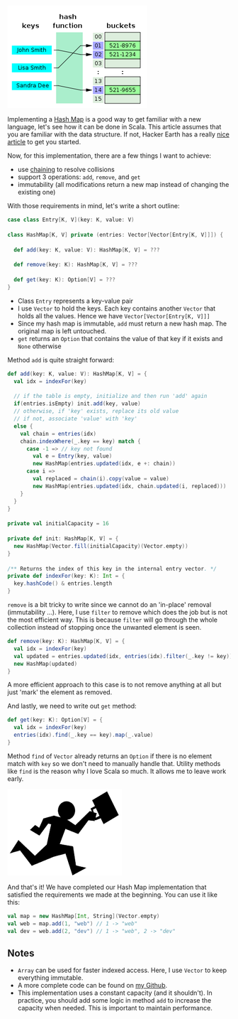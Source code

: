 ![hash_map_img][hash_map_img]

Implementing a [Hash Map][hash_map] is a good way to get familiar with a new language, let's see how it can be done in Scala. This article assumes that you are familiar with the data structure. If not, Hacker Earth has a really [nice article][hash_map_guide] to get you started.

Now, for this implementation, there are a few things I want to achieve:

- use [chaining][chaining] to resolve collisions
- support 3 operations: `add`, `remove`, and `get`
- immutability (all modifications return a new map instead of changing the existing one)

With those requirements in mind, let's write a short outline:

```scala
case class Entry[K, V](key: K, value: V)

class HashMap[K, V] private (entries: Vector[Vector[Entry[K, V]]]) {

  def add(key: K, value: V): HashMap[K, V] = ???

  def remove(key: K): HashMap[K, V] = ???

  def get(key: K): Option[V] = ???
}
```

- Class `Entry` represents a key-value pair
- I use `Vector` to hold the keys. Each key contains another `Vector` that holds all the values. Hence we have `Vector[Vector[Entry[K, V]]]`
- Since my hash map is immutable, `add` must return a new hash map. The original map is left untouched.
- `get` returns an `Option` that contains the value of that key if it exists and `None` otherwise

Method `add` is quite straight forward:
```scala
def add(key: K, value: V): HashMap[K, V] = {
  val idx = indexFor(key)
  
  // if the table is empty, initialize and then run 'add' again
  if(entries.isEmpty) init.add(key, value)
  // otherwise, if 'key' exists, replace its old value
  // if not, associate 'value' with 'key'
  else {
    val chain = entries(idx)
    chain.indexWhere(_.key == key) match {
      case -1 => // key not found
        val e = Entry(key, value)
        new HashMap(entries.updated(idx, e +: chain))
      case i =>
        val replaced = chain(i).copy(value = value)
        new HashMap(entries.updated(idx, chain.updated(i, replaced)))
    }
  }
}

private val initialCapacity = 16

private def init: HashMap[K, V] = {
  new HashMap(Vector.fill(initialCapacity)(Vector.empty))
}

/** Returns the index of this key in the internal entry vector. */
private def indexFor(key: K): Int = {
  key.hashCode() & entries.length
}
```

`remove` is a bit tricky to write since we cannot do an 'in-place' removal (immutability ...). Here, I use `filter` to remove which does the job but is not the most efficient way. This is because `filter` will go through the whole collection instead of stopping once the unwanted element is seen.
```scala
def remove(key: K): HashMap[K, V] = {
  val idx = indexFor(key)
  val updated = entries.updated(idx, entries(idx).filter(_.key != key))
  new HashMap(updated)
}
```

A more efficient approach to this case is to not remove anything at all but just 'mark' the element as removed.

And lastly, we need to write out `get` method:
```scala
def get(key: K): Option[V] = {
  val idx = indexFor(key)
  entries(idx).find(_.key == key).map(_.value)
}
```

Method `find` of `Vector` already returns an `Option` if there is no element match with `key` so we don't need to manually handle that. Utility methods like `find` is the reason why I love Scala so much. It allows me to leave work early.

![leave_work][leave_work]

And that's it! We have completed our Hash Map implementation that satisfied the requirements we made at the beginning. You can use it like this:

```scala
val map = new HashMap[Int, String](Vector.empty)
val web = map.add(1, "web") // 1 -> "web"
val dev = web.add(2, "dev") // 1 -> "web", 2 -> "dev"
```


## Notes
- `Array` can be used for faster indexed access. Here, I use `Vector` to keep everything immutable.
- A more complete code can be found on [my Github][github_link].
- This implementation uses a constant capacity (and it shouldn't). In practice, you should add some logic in method `add` to increase the capacity when needed. This is important to maintain performance.

[hash_map_img]: hash_table.png
[hash_map]: https://en.wikipedia.org/wiki/Hash_table
[hash_map_guide]: https://www.hackerearth.com/practice/data-structures/hash-tables/basics-of-hash-tables/tutorial/
[chaining]: https://en.wikipedia.org/wiki/Hash_table#Separate_chaining
[leave_work]: leave_work.png
[github_link]: https://github.com/mt40/scala_interview/blob/master/src/main/scala/collection/HashMap.scala
